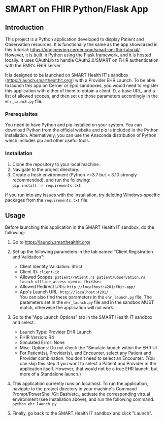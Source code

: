 # SMART on FHIR Python/Flask App

## Introduction

This project is a Python application developed to display Patient and Observation resources. It is functionally the same as the app showcased in this tutorial: <https://engineering.cerner.com/smart-on-fhir-tutorial/>. However, it is built in Python using the Flask framework, and it is hosted locally. It uses OAuthLib to handle OAuth2.0/SMART on FHIR authentication with the EMR's FHIR server.

It is designed to be launched on SMART Health IT's sandbox (<https://launch.smarthealthit.org/>) with a Provider EHR Launch. To be able to launch this app on Cerner or Epic sandboxes, you would need to register this application with either of them to obtain a client ID, a base URL, and a list of allowed scopes, and then set up those parameters accordingly in the `ehr_launch.py` file.

### Prerequisites

You need to have Python and pip installed on your system. You can download Python from the official website and pip is included in the Python installation. Alternatively, you can use the Anaconda distribution of Python which includes pip and other useful tools.

### Installation

1. Clone the repository to your local machine.
2. Navigate to the project directory.
3. Create a fresh environment (Python >=3.7 but < 3.10 strongly recommended), and run the following:  
`pip install -r requirements.txt`

If you run into any issues with the installation, try deleting Windows-specific packages from the `requirements.txt` file.

## Usage

Before launching this application in the SMART Health IT sandbox, do the following:  

1. Go to <https://launch.smarthealthit.org/>  

2. Set up the following parameters in the tab named "Client Registration and Validation":  

    - Client Identity Validation: Strict
    - Client ID: `client-id`
    - Allowed Scopes: `patient/Patient.rs patient/Observation.rs launch offline_access openid fhirUser`
    - Allowed Redirect URIs: `http://localhost:4201/fhir-app/`
    - App's Launch URL: `http://localhost:4201/`  
    You can also find these parameters in the `ehr_launch.py` file. The parameters set in the `ehr_launch.py` file and in the sandbox MUST match, otherwise the application will not work.  

3. Go to the "App Launch Options" tab in the SMART Health IT sandbox and select:

    - Launch Type: Provider EHR Launch  
    - FHIR Version: R4  
    - Simulated Error: None  
    - Misc. Options: Do not check the "Simulate launch within the EHR UI  
    - For Patient(s), Provider(s), and Encounter, select any Patient and Provider combination. You don't need to select an Encounter. (You can skip this step if you want to select a Patient and Provider in the application itself. However, that would not be a true EHR launch, but more of a Standalone launch.)  

4. This application currently runs on localhost. To run the application, navigate to the project directory in your machine's Command Prompt/PowerShell/Git Bash/etc., activate the corresponding virtual environment (see Installation above), and run the following command:  
`python ehr_launch.py`  

5. Finally, go back to the SMART Health IT sandbox and click "Launch".
